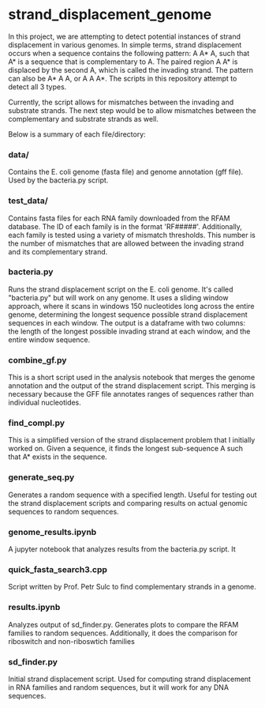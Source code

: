 # strand_displacement_genome

In this project, we are attempting to detect potential instances of strand displacement in various genomes. In simple terms, strand displacement occurs when a sequence contains the following pattern: A A* A, such that A* is a sequence that is complementary to A. The paired region A A* is displaced by the second A, which is called the invading strand. The pattern can also be A* A A, or A A A*. The scripts in this repository attempt to detect all 3 types.

Currently, the script allows for mismatches between the invading and substrate strands. The next step would be to allow mismatches between the complementary and substrate strands as well.

Below is a summary of each file/directory:

### data/
Contains the E. coli genome (fasta file) and genome annotation (gff file). Used by the bacteria.py script.
### test_data/
Contains fasta files for each RNA family downloaded from the RFAM database. The ID of each family is in the format 'RF#####'. Additionally, each family is tested using a variety of mismatch thresholds. This number is the number of mismatches that are allowed between the invading strand and its complementary strand.
### bacteria.py
Runs the strand displacement script on the E. coli genome. It's called "bacteria.py" but will work on any genome. It uses a sliding window approach, where it scans in windows 150 nucleotides long across the entire genome, determining the longest sequence possible strand displacement sequences in each window. The output is a dataframe with two columns: the length of the longest possible invading strand at each window, and the entire window sequence.
### combine_gf.py
This is a short script used in the analysis notebook that merges the genome annotation and the output of the strand displacement script. This merging is necessary because the GFF file annotates ranges of sequences rather than individual nucleotides.
### find_compl.py
This is a simplified version of the strand displacement problem that I initially worked on. Given a sequence, it finds the longest sub-sequence A such that A* exists in the sequence.
### generate_seq.py
Generates a random sequence with a specified length. Useful for testing out the strand displacement scripts and comparing results on actual genomic sequences to random sequences.
### genome_results.ipynb
A jupyter notebook that analyzes results from the bacteria.py script. It 
### quick_fasta_search3.cpp
Script written by Prof. Petr Sulc to find complementary strands in a genome.
### results.ipynb
Analyzes output of sd_finder.py. Generates plots to compare the RFAM families to random sequences. Additionally, it does the comparison for riboswitch and non-riboswtich families
### sd_finder.py
Initial strand displacement script. Used for computing strand displacement in RNA families and random sequences, but it will work for any DNA sequences.
